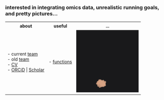 <h3 align="left">interested in integrating omics data, unrealistic running goals, and pretty pictures...</h3>

<table style="width: 100%; margin: 0 auto; border-collapse: collapse;">
  <tr>
    <th style="text-align:centre;">about</th>
    <th style="text-align:centre;">useful</th>
    <th style="text-align:centre;">...</th>
  </tr>
  <tr>
    <td>
      - current <a href="https://www.iarc.who.int/teams-bdi/">team</a> <br>
      - old <a href="https://teamtimpson.github.io/">team</a> <br>
      - <a href="https://html-preview.github.io/?url=https://github.com/mattlee821/mattlee821/blob/main/CV/cv.html" target="_blank">CV</a>  <br>
      - <a href="https://orcid.org/0000-0001-6262-3447">ORCiD</a> | <a href="">Scholar</a> <br>
    </td>
    <td>
      - <a href="https://github.com/mattlee821/functions/tree/main/R">functions</a> <br>
    </td>
    <td style="text-align:center;">
      <img src="https://github.com/mattlee821/aRt/blob/master/gradient/gradient1.gif" alt="til" width="200" height="200">
    </td>
  </tr>
</table>
